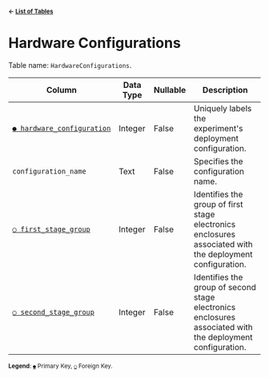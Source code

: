 <sup>**← [List of Tables](../../README.md#Metadatabase-Schema)**</sup>

# Hardware Configurations

Table name: `HardwareConfigurations`.

| Column                                                   | Data Type | Nullable | Description                                                                                               |
| -------------------------------------------------------- | --------- | -------- | --------------------------------------------------------------------------------------------------------- |
| [`● hardware_configuration`](hardware_configurations.md) | Integer   | False    | Uniquely labels the experiment's deployment configuration.                                                |
| `configuration_name`                                     | Text      | False    | Specifies the configuration name.                                                                         |
| [`○ first_stage_group`](first_stage_group_index.md)      | Integer   | False    | Identifies the group of first stage electronics enclosures associated with the deployment configuration.  |
| [`○ second_stage_group`](second_stage_group_index.md)    | Integer   | False    | Identifies the group of second stage electronics enclosures associated with the deployment configuration. |

<sup>**Legend**: [`●`](hardware_configurations.md) Primary Key, [`○`](hardware_configurations.md) Foreign Key.</sup>
